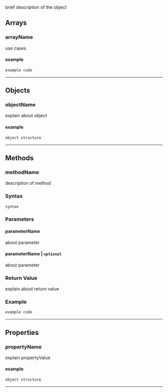 
brief description of the object


## Arrays

### arrayName

use cases 

#### example

 

 

``` java
example code
```

 

 

------------------------------------------------------------------------

## Objects

### objectName

explain about object

#### example

 

 

``` java
object structure
```

 

 

------------------------------------------------------------------------

## Methods

### methodName

description of method

### Syntax

 

 

``` js
syntax
```

 

 

### Parameters

#### parameterName

about parameter

#### parameterName \| `optional`

about parameter

### Return Value

explain about return value

### Example

 

 

``` java
example code
```

 

 

------------------------------------------------------------------------

## Properties

### propertyName

explain propertyValue

#### example

 

 

``` java
object structure
```

 

 

------------------------------------------------------------------------
